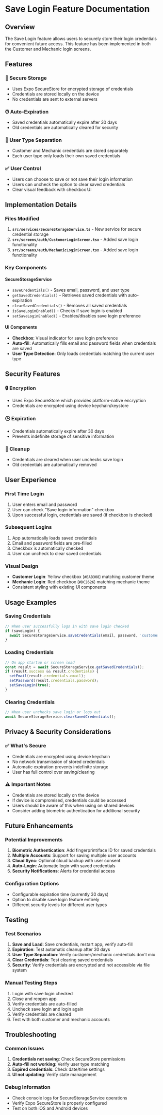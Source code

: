 # Save Login Feature Documentation

## Overview
The Save Login feature allows users to securely store their login credentials for convenient future access. This feature has been implemented in both the Customer and Mechanic login screens.

## Features

### 🔐 Secure Storage
- Uses Expo SecureStore for encrypted storage of credentials
- Credentials are stored locally on the device
- No credentials are sent to external servers

### ⏰ Auto-Expiration
- Saved credentials automatically expire after 30 days
- Old credentials are automatically cleared for security

### 🎯 User Type Separation
- Customer and Mechanic credentials are stored separately
- Each user type only loads their own saved credentials

### ✅ User Control
- Users can choose to save or not save their login information
- Users can uncheck the option to clear saved credentials
- Clear visual feedback with checkbox UI

## Implementation Details

### Files Modified
1. **`src/services/SecureStorageService.ts`** - New service for secure credential storage
2. **`src/screens/auth/CustomerLoginScreen.tsx`** - Added save login functionality
3. **`src/screens/auth/MechanicLoginScreen.tsx`** - Added save login functionality

### Key Components

#### SecureStorageService
- `saveCredentials()` - Saves email, password, and user type
- `getSavedCredentials()` - Retrieves saved credentials with auto-expiration
- `clearSavedCredentials()` - Removes all saved credentials
- `isSaveLoginEnabled()` - Checks if save login is enabled
- `setSaveLoginEnabled()` - Enables/disables save login preference

#### UI Components
- **Checkbox**: Visual indicator for save login preference
- **Auto-fill**: Automatically fills email and password fields when credentials are saved
- **User Type Detection**: Only loads credentials matching the current user type

## Security Features

### 🔒 Encryption
- Uses Expo SecureStore which provides platform-native encryption
- Credentials are encrypted using device keychain/keystore

### 🕒 Expiration
- Credentials automatically expire after 30 days
- Prevents indefinite storage of sensitive information

### 🧹 Cleanup
- Credentials are cleared when user unchecks save login
- Old credentials are automatically removed

## User Experience

### First Time Login
1. User enters email and password
2. User can check "Save login information" checkbox
3. Upon successful login, credentials are saved (if checkbox is checked)

### Subsequent Logins
1. App automatically loads saved credentials
2. Email and password fields are pre-filled
3. Checkbox is automatically checked
4. User can uncheck to clear saved credentials

### Visual Design
- **Customer Login**: Yellow checkbox (`#EAB308`) matching customer theme
- **Mechanic Login**: Red checkbox (`#DC2626`) matching mechanic theme
- Consistent styling with existing UI components

## Usage Examples

### Saving Credentials
```typescript
// When user successfully logs in with save login checked
if (saveLogin) {
  await SecureStorageService.saveCredentials(email, password, 'customer');
}
```

### Loading Credentials
```typescript
// On app startup or screen load
const result = await SecureStorageService.getSavedCredentials();
if (result.success && result.credentials) {
  setEmail(result.credentials.email);
  setPassword(result.credentials.password);
  setSaveLogin(true);
}
```

### Clearing Credentials
```typescript
// When user unchecks save login or logs out
await SecureStorageService.clearSavedCredentials();
```

## Privacy & Security Considerations

### ✅ What's Secure
- Credentials are encrypted using device keychain
- No network transmission of stored credentials
- Automatic expiration prevents indefinite storage
- User has full control over saving/clearing

### ⚠️ Important Notes
- Credentials are stored locally on the device
- If device is compromised, credentials could be accessed
- Users should be aware of this when using on shared devices
- Consider adding biometric authentication for additional security

## Future Enhancements

### Potential Improvements
1. **Biometric Authentication**: Add fingerprint/face ID for saved credentials
2. **Multiple Accounts**: Support for saving multiple user accounts
3. **Cloud Sync**: Optional cloud backup with user consent
4. **Auto-Login**: Automatic login with saved credentials
5. **Security Notifications**: Alerts for credential access

### Configuration Options
- Configurable expiration time (currently 30 days)
- Option to disable save login feature entirely
- Different security levels for different user types

## Testing

### Test Scenarios
1. **Save and Load**: Save credentials, restart app, verify auto-fill
2. **Expiration**: Test automatic cleanup after 30 days
3. **User Type Separation**: Verify customer/mechanic credentials don't mix
4. **Clear Credentials**: Test clearing saved credentials
5. **Security**: Verify credentials are encrypted and not accessible via file system

### Manual Testing Steps
1. Login with save login checked
2. Close and reopen app
3. Verify credentials are auto-filled
4. Uncheck save login and login again
5. Verify credentials are cleared
6. Test with both customer and mechanic accounts

## Troubleshooting

### Common Issues
1. **Credentials not saving**: Check SecureStore permissions
2. **Auto-fill not working**: Verify user type matching
3. **Expired credentials**: Check date/time settings
4. **UI not updating**: Verify state management

### Debug Information
- Check console logs for SecureStorageService operations
- Verify Expo SecureStore is properly configured
- Test on both iOS and Android devices


